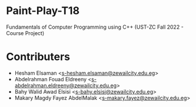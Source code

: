 # Paint-Play-T18
Fundamentals of Computer Programming using C++ (UST-ZC Fall 2022 - Course Project)

# Contributers
  - Hesham Elsaman <<s-hesham.elsaman@zewailcity.edu.eg>>
  - Abdelrahman Fouad Eldreeny <<s-abdelrahman.eldreeny@zewailcity.edu.eg>>
  - Bahy Walid Awad Elsisi <<s-bahy.elsisi@zewailcity.edu.eg>>
  - Makary Magdy Fayez AbdelMalak <<s-makary.fayez@zewailcity.edu.eg>>
